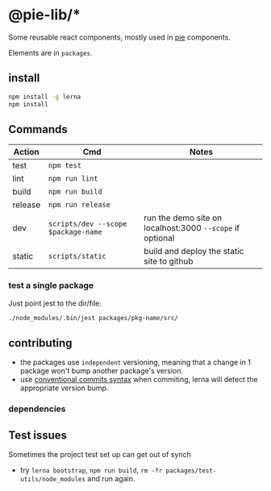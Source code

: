 # @pie-lib/\*

Some reusable react components, mostly used in [pie][pie] components.

Elements are in `packages`.

## install

```bash
npm install -g lerna
npm install
```

## Commands

| Action  | Cmd                                 | Notes                                                     |
| ------- | ----------------------------------- | --------------------------------------------------------- |
| test    | `npm test`                          |                                                           |
| lint    | `npm run lint`                      |                                                           |
| build   | `npm run build`                     |                                                           |
| release | `npm run release`                   |                                                           |
| dev     | `scripts/dev --scope $package-name` | run the demo site on localhost:3000 `--scope` if optional |
| static  | `scripts/static`                    | build and deploy the static site to github                |

### test a single package

Just point jest to the dir/file:

```bash
./node_modules/.bin/jest packages/pkg-name/src/
```

## contributing

* the packages use `independent` versioning, meaning that a change in 1 package won't bump another package's version.
* use [conventional commits syntax][ccs] when commiting, lerna will detect the appropriate version bump.

### dependencies

[lerna]: https://lernajs.io/
[pie]: http://pie-framework.org
[ccs]: https://conventionalcommits.org/

## Test issues

Sometimes the project test set up can get out of synch

* try `lerna bootstrap`, `npm run build`, `rm -fr packages/test-utils/node_modules` and run again.

